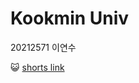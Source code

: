 Kookmin Univ
==================
20212571 이연수

:smiley_cat: [shorts link](https://youtube.com/shorts/Vgou15vGM3w?si=k3BArvFYJsSHk--i)